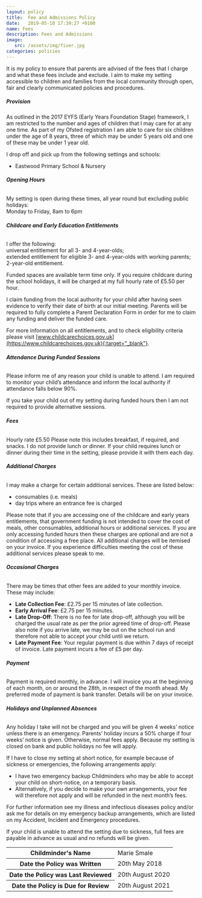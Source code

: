 ```yaml
---
layout: policy
title:  Fee and Admissions Policy
date:   2019-05-10 17:39:27 +0100
name: Fees
description: Fees and Admissions
image:
   src: /assets/img/fiver.jpg
categories: policies
---
```


It is my policy to ensure that parents are advised of the fees that I charge and what these fees include and exclude. I aim to make my setting accessible to children and families from the local community through open, fair and clearly communicated policies and procedures.

##### **Provision**

As outlined in the 2017 EYFS (Early Years Foundation Stage) framework, I am restricted to the number and ages of children that I may care for at any one time. As part of my Ofsted registration I am able to care for six children under the age of 8 years, three of which may be under 5 years old and one of these may be under 1 year old.

I drop off and pick up from the following settings and schools:
+ Eastwood Primary School & Nursery

###### **Opening Hours**

My setting is open during these times, all year round but excluding public holidays:  
  Monday to Friday, 8am to 6pm  

###### **Childcare and Early Education Entitlements**

I offer the following:  
  universal entitlement for all 3- and 4-year-olds;   
  extended entitlement for eligible 3- and 4-year-olds with working parents;  
  2-year-old entitlement.  

Funded spaces are available term time only. If you require childcare during the school holidays, it will be charged at my full hourly rate of £5.50 per hour.

I claim funding from the local authority for your child after having seen evidence to verify their date of birth at our initial meeting. Parents will be required to fully complete a Parent Declaration Form in order for me to claim any funding and deliver the funded care.

For more information on all entitlements, and to check eligibility criteria please visit [www.childcarechoices.gov.uk](https://www.childcarechoices.gov.uk){:target="_blank"}.

###### **Attendance During Funded Sessions**

Please inform me of any reason your child is unable to attend. I am required to monitor your child’s attendance and inform the local authority if attendance falls below 90%.

If you take your child out of my setting during funded hours then I am not required to provide alternative sessions.

###### **Fees**

Hourly rate £5.50
Please note this includes breakfast, if required, and snacks. I do not provide lunch or dinner. If your child requires lunch or dinner during their time in the setting, please provide it with them each day.

###### **Additional Charges**

I may make a charge for certain additional services. These are listed below:
+ consumables (i.e. meals)
+ day trips where an entrance fee is charged

Please note that if you are accessing one of the childcare and early years entitlements, that government funding is not intended to cover the cost of meals, other consumables, additional hours or additional services. If you are only accessing funded hours then these charges are optional and are not a condition of accessing a free place. All additional charges will be itemised on your invoice. If you experience difficulties meeting the cost of these additional services please speak to me.

###### **Occasional Charges**

There may be times that other fees are added to your monthly invoice. These may include:
+ __Late Collection Fee__: £2.75 per 15 minutes of late collection. 
+ __Early Arrival Fee__: £2.75 per 15 minutes.
+ __Late Drop-Off__: There is no fee for late drop-off, although you will be charged the usual rate as per the prior agreed time of drop-off. Please also note if you arrive late, we may be out on the school run and therefore not able to accept your child until we return.
+ __Late Payment Fee__: Your regular payment is due within 7 days of receipt of invoice. Late payment incurs a fee of £5 per day.

###### **Payment**

Payment is required monthly, in advance.
I will invoice you at the beginning of each month, on or around the 28th, in respect of the month ahead.
My preferred mode of payment is bank transfer. Details will be on your invoice.

###### **Holidays and Unplanned Absences**

Any holiday I take will not be charged and you will be given 4 weeks’ notice unless there is an emergency.
Parents’ holiday incurs a 50% charge if four weeks’ notice is given. Otherwise, normal fees apply.
Because my setting is closed on bank and public holidays no fee will apply.

If I have to close my setting at short notice, for example because of sickness or emergencies, the following arrangements apply:
+ I have two emergency backup Childminders who may be able to accept your child on short-notice, on a temporary basis.
+ Alternatively, if you decide to make your own arrangements, your fee will therefore not apply and will be refunded in the next month’s fees.

For further information see my illness and infectious diseases policy and/or ask me for details on my emergency backup arrangements, which are listed on my Accident, Incident and Emergency procedures.

If your child is unable to attend the setting due to sickness, full fees are payable in advance as usual and no refunds will be given.

<table class="table table-bordered mt-5 mb-5">
  <tbody>
    <tr>
      <th scope="row">Childminder's Name </th>
      <td>Marie Smale</td>
    </tr>
    <tr>
      <th scope="row">Date the Policy was Written</th>
      <td>20th May 2018</td>
    </tr>
    <tr>
      <th scope="row">Date the Policy was Last Reviewed</th>
      <td>20th August 2020</td>
    </tr>
    <tr>
      <th scope="row">Date the Policy is Due for Review</th>
      <td>20th August 2021</td>
    </tr>
  </tbody>
</table>